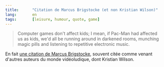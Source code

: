```yaml
---
title:      "Citation de Marcus Brigstocke (et non Kristian Wilson)"
lang:       en
tags:       [leisure, humour, quote, game]
---
```


> Computer games don't affect kids; I mean, if Pac-Man had affected us as kids, we'd all be running around in darkened rooms, munching magic pills and listening to repetitive electronic music.

En fait [une citation de Marcus Brigstocke](https://en.wikipedia.org/wiki/Marcus_Brigstocke#Pac-Man_joke), souvent citée comme venant d'autres auteurs du monde vidéoludique, dont Kristian Wilson.
